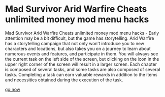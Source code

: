 # Mad Survivor Arid Warfire Cheats unlimited money mod menu hacks

Mad Survivor Arid Warfire Cheats unlimited money mod menu hacks - Early attention may be a bit difficult, but the game has storytelling. Arid Warfire has a storytelling campaign that not only won't introduce you to new characters and locations, but also takes you on a journey to learn about numerous events and features, and participate in them. You will always see the current task on the left side of the screen, but clicking on the icon in the upper right corner of the screen will result in a larger screen. Each chapter is composed of several tasks, and some tasks are also composed of several tasks. Completing a task can earn valuable rewards in addition to the items and necessities obtained during the execution of the task.

[go now](https://biglink.to/sPwpAVF)
